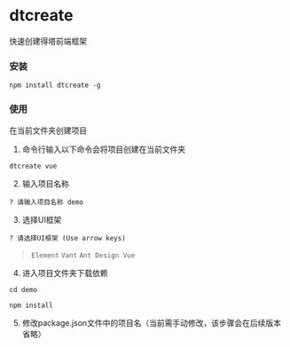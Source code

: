 # dtcreate

快速创建得塔前端框架

### 安装

``` 
npm install dtcreate -g
```



### 使用

在当前文件夹创建项目

1. 命令行输入以下命令会将项目创建在当前文件夹

```
dtcreate vue
```

2. 输入项目名称

`? 请输入项目名称 demo`

3. 选择UI框架

`? 请选择UI框架 (Use arrow keys)`

> `Element`
> `Vant`
> `Ant Design Vue`

4. 进入项目文件夹下载依赖

```
cd demo

npm install
```

5. 修改package.json文件中的项目名（当前需手动修改，该步骤会在后续版本省略）

